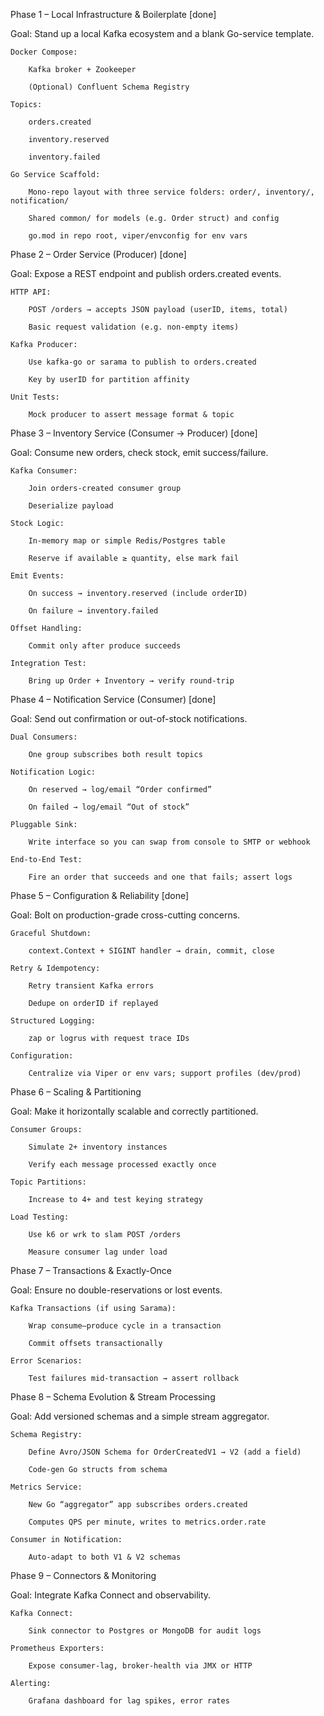 Phase 1 – Local Infrastructure & Boilerplate [done]

Goal: Stand up a local Kafka ecosystem and a blank Go-service template.

    Docker Compose:

        Kafka broker + Zookeeper

        (Optional) Confluent Schema Registry

    Topics:

        orders.created

        inventory.reserved

        inventory.failed

    Go Service Scaffold:

        Mono-repo layout with three service folders: order/, inventory/, notification/

        Shared common/ for models (e.g. Order struct) and config

        go.mod in repo root, viper/envconfig for env vars

Phase 2 – Order Service (Producer) [done]

Goal: Expose a REST endpoint and publish orders.created events.

    HTTP API:

        POST /orders → accepts JSON payload (userID, items, total)

        Basic request validation (e.g. non-empty items)

    Kafka Producer:

        Use kafka-go or sarama to publish to orders.created

        Key by userID for partition affinity

    Unit Tests:

        Mock producer to assert message format & topic

Phase 3 – Inventory Service (Consumer → Producer) [done]

Goal: Consume new orders, check stock, emit success/failure.

    Kafka Consumer:

        Join orders-created consumer group

        Deserialize payload

    Stock Logic:

        In-memory map or simple Redis/Postgres table

        Reserve if available ≥ quantity, else mark fail

    Emit Events:

        On success → inventory.reserved (include orderID)

        On failure → inventory.failed

    Offset Handling:

        Commit only after produce succeeds

    Integration Test:

        Bring up Order + Inventory → verify round-trip

Phase 4 – Notification Service (Consumer) [done]

Goal: Send out confirmation or out-of-stock notifications.

    Dual Consumers:

        One group subscribes both result topics

    Notification Logic:

        On reserved → log/email “Order confirmed”

        On failed → log/email “Out of stock”

    Pluggable Sink:

        Write interface so you can swap from console to SMTP or webhook

    End-to-End Test:

        Fire an order that succeeds and one that fails; assert logs

Phase 5 – Configuration & Reliability [done]

Goal: Bolt on production-grade cross-cutting concerns.

    Graceful Shutdown:

        context.Context + SIGINT handler → drain, commit, close

    Retry & Idempotency:

        Retry transient Kafka errors

        Dedupe on orderID if replayed

    Structured Logging:

        zap or logrus with request trace IDs

    Configuration:

        Centralize via Viper or env vars; support profiles (dev/prod)

Phase 6 – Scaling & Partitioning

Goal: Make it horizontally scalable and correctly partitioned.

    Consumer Groups:

        Simulate 2+ inventory instances

        Verify each message processed exactly once

    Topic Partitions:

        Increase to 4+ and test keying strategy

    Load Testing:

        Use k6 or wrk to slam POST /orders

        Measure consumer lag under load

Phase 7 – Transactions & Exactly-Once

Goal: Ensure no double-reservations or lost events.

    Kafka Transactions (if using Sarama):

        Wrap consume–produce cycle in a transaction

        Commit offsets transactionally

    Error Scenarios:

        Test failures mid-transaction → assert rollback

Phase 8 – Schema Evolution & Stream Processing

Goal: Add versioned schemas and a simple stream aggregator.

    Schema Registry:

        Define Avro/JSON Schema for OrderCreatedV1 → V2 (add a field)

        Code-gen Go structs from schema

    Metrics Service:

        New Go “aggregator” app subscribes orders.created

        Computes QPS per minute, writes to metrics.order.rate

    Consumer in Notification:

        Auto-adapt to both V1 & V2 schemas

Phase 9 – Connectors & Monitoring

Goal: Integrate Kafka Connect and observability.

    Kafka Connect:

        Sink connector to Postgres or MongoDB for audit logs

    Prometheus Exporters:

        Expose consumer-lag, broker‐health via JMX or HTTP

    Alerting:

        Grafana dashboard for lag spikes, error rates